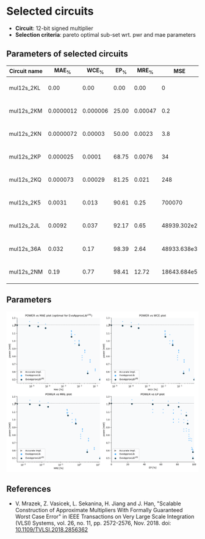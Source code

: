 
Selected circuits
===================
 - **Circuit**: 12-bit signed multiplier
 - **Selection criteria**: pareto optimal sub-set wrt. pwr and mae parameters

Parameters of selected circuits
----------------------------

| Circuit name | MAE<sub>%</sub> | WCE<sub>%</sub> | EP<sub>%</sub> | MRE<sub>%</sub> | MSE | Download |
| --- |  --- | --- | --- | --- | --- | --- | 
| mul12s_2KL | 0.00 | 0.00 | 0.00 | 0.00 | 0 |  [[Verilog](mul12s_2KL.v)] [[Verilog<sub>PDK45</sub>](mul12s_2KL_pdk45.v)] [[C](mul12s_2KL.c)] |
| mul12s_2KM | 0.0000012 | 0.000006 | 25.00 | 0.00047 | 0.2 |  [[Verilog](mul12s_2KM.v)] [[Verilog<sub>PDK45</sub>](mul12s_2KM_pdk45.v)] [[C](mul12s_2KM.c)] |
| mul12s_2KN | 0.0000072 | 0.00003 | 50.00 | 0.0023 | 3.8 |  [[Verilog](mul12s_2KN.v)] [[Verilog<sub>PDK45</sub>](mul12s_2KN_pdk45.v)] [[C](mul12s_2KN.c)] |
| mul12s_2KP | 0.000025 | 0.0001 | 68.75 | 0.0076 | 34 |  [[Verilog](mul12s_2KP.v)] [[Verilog<sub>PDK45</sub>](mul12s_2KP_pdk45.v)] [[C](mul12s_2KP.c)] |
| mul12s_2KQ | 0.000073 | 0.00029 | 81.25 | 0.021 | 248 |  [[Verilog](mul12s_2KQ.v)] [[Verilog<sub>PDK45</sub>](mul12s_2KQ_pdk45.v)] [[C](mul12s_2KQ.c)] |
| mul12s_2K5 | 0.0031 | 0.013 | 90.61 | 0.25 | 700070 |  [[Verilog](mul12s_2K5.v)] [[Verilog<sub>PDK45</sub>](mul12s_2K5_pdk45.v)] [[C](mul12s_2K5.c)] |
| mul12s_2JL | 0.0092 | 0.037 | 92.17 | 0.65 | 48939.302e2 |  [[Verilog](mul12s_2JL.v)] [[Verilog<sub>PDK45</sub>](mul12s_2JL_pdk45.v)] [[C](mul12s_2JL.c)] |
| mul12s_36A | 0.032 | 0.17 | 98.39 | 2.64 | 48933.638e3 |  [[Verilog](mul12s_36A.v)] [[Verilog<sub>PDK45</sub>](mul12s_36A_pdk45.v)] [[C](mul12s_36A.c)] |
| mul12s_2NM | 0.19 | 0.77 | 98.41 | 12.72 | 18643.684e5 |  [[Verilog](mul12s_2NM.v)] [[Verilog<sub>PDK45</sub>](mul12s_2NM_pdk45.v)] [[C](mul12s_2NM.c)] |
    
Parameters
--------------
![Parameters figure](fig.png)

References
--------------
   - V. Mrazek, Z. Vasicek, L. Sekanina, H. Jiang and J. Han, "Scalable Construction of Approximate Multipliers With Formally Guaranteed Worst Case Error" in IEEE Transactions on Very Large Scale Integration (VLSI) Systems, vol. 26, no. 11, pp. 2572-2576, Nov. 2018. doi: [10.1109/TVLSI.2018.2856362](https://dx.doi.org/10.1109/TVLSI.2018.2856362)

             